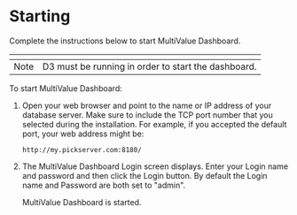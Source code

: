 # Starting

<PageHeader />

Complete the instructions below to start MultiValue Dashboard.  

| <!----> | <!----> |
| --- | --- |
Note | D3 must be running in order to start the dashboard.
  
To start MultiValue Dashboard:
1. Open your web browser and point to the name or IP address of your database server. Make sure to include the TCP port number that you selected during the installation. For example, if you accepted the default port, your web address might be:  
     
   `http://my.pickserver.com:8180/`
2. The MultiValue Dashboard Login screen displays. Enter your Login name and password and then click the Login button. By default the Login name and Password are both set to "admin".  
     
   MultiValue Dashboard is started.